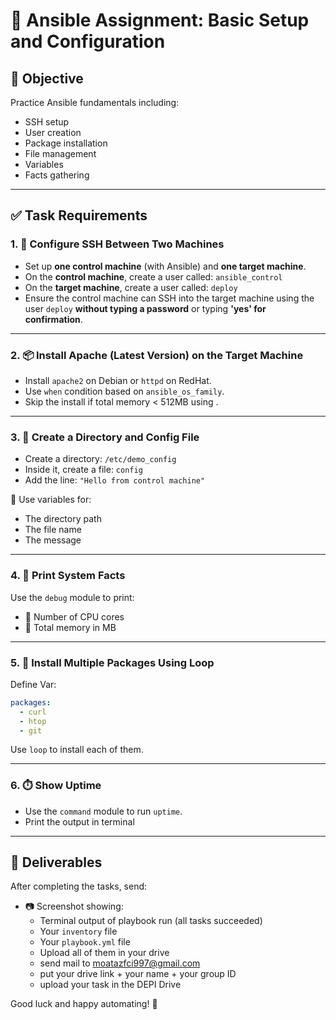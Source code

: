 # 🧪 Ansible Assignment: Basic Setup and Configuration

## 🎯 Objective
Practice Ansible fundamentals including:
- SSH setup
- User creation
- Package installation
- File management
- Variables
- Facts gathering

---

## ✅ Task Requirements

### 1. 🔐 Configure SSH Between Two Machines

- Set up **one control machine** (with Ansible) and **one target machine**.
- On the **control machine**, create a user called: `ansible_control`
- On the **target machine**, create a user called: `deploy`
- Ensure the control machine can SSH into the target machine using the user `deploy` **without typing a password** or typing **'yes' for confirmation**.

---

### 2. 📦 Install Apache (Latest Version) on the Target Machine

- Install `apache2` on Debian or `httpd` on RedHat.
- Use `when` condition based on `ansible_os_family`.
- Skip the install if total memory < 512MB using .

---

### 3. 📁 Create a Directory and Config File

- Create a directory: `/etc/demo_config`
- Inside it, create a file: `config`
- Add the line: `"Hello from control machine"`

🔧 Use variables for:
- The directory path
- The file name
- The message

---

### 4. 🧠 Print System Facts

Use the `debug` module to print:

- 🧮 Number of CPU cores
- 🧠 Total memory in MB 

---

### 5. 🔁 Install Multiple Packages Using Loop

Define Var:
```yaml
packages:
  - curl
  - htop
  - git
```

Use `loop` to install each of them.

---

### 6. ⏱️ Show Uptime

- Use the `command` module to run `uptime`.
- Print the output in terminal

---

## 📸 Deliverables

After completing the tasks, send:


- 📷 Screenshot showing:
  - Terminal output of playbook run (all tasks succeeded)
  - Your `inventory` file
  - Your `playbook.yml` file
  - Upload all of them in your drive 
  - send mail to moatazfci997@gmail.com
  - put your drive link + your name + your group ID
  - upload your task in the DEPI Drive

Good luck and happy automating! 🚀
